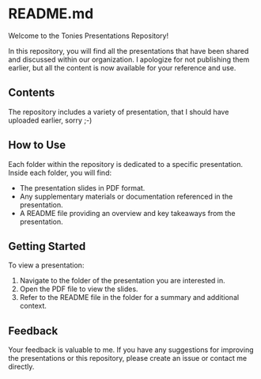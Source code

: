 # README.md

Welcome to the Tonies Presentations Repository!

In this repository, you will find all the presentations that have been shared and discussed within our organization. I apologize for not publishing them earlier, but all the content is now available for your reference and use.

## Contents

The repository includes a variety of presentation, that I should have uploaded earlier, sorry ;-)

## How to Use

Each folder within the repository is dedicated to a specific presentation. Inside each folder, you will find:

- The presentation slides in PDF format.
- Any supplementary materials or documentation referenced in the presentation.
- A README file providing an overview and key takeaways from the presentation.

## Getting Started

To view a presentation:

1. Navigate to the folder of the presentation you are interested in.
2. Open the PDF file to view the slides.
3. Refer to the README file in the folder for a summary and additional context.

## Feedback

Your feedback is valuable to me. If you have any suggestions for improving the presentations or this repository, please create an issue or contact me directly.

